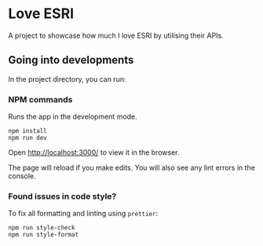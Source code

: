 # Love ESRI

A project to showcase how much I love ESRI by utilising their APIs.

## Going into developments

In the project directory, you can run:

### NPM commands

Runs the app in the development mode.

```
npm install
npm run dev
```

Open [http://localhost:3000/](http://localhost:3000/) to view it in the browser.

The page will reload if you make edits.
You will also see any lint errors in the console.

### Found issues in code style?

To fix all formatting and linting using `prettier`:

```
npm run style-check
npm run style-format
```
